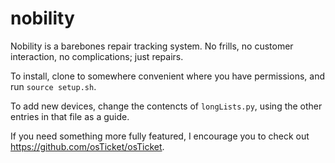 # nobility

Nobility is a barebones repair tracking system. No frills, no customer interaction, no complications; just repairs.

To install, clone to somewhere convenient where you have permissions, and run ```source setup.sh```.

To add new devices, change the contencts of ```longLists.py```, using the other entries in that file as a guide.

If you need something more fully featured, I encourage you to check out https://github.com/osTicket/osTicket.

